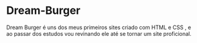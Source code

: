 # Dream-Burger 

 Dream Burger é uns dos meus primeiros sites criado com HTML e CSS , e ao passar dos estudos vou revinando ele até se tornar um site proficional. 
